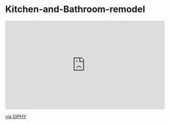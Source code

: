 # Kitchen-and-Bathroom-remodel

<div style="width:100%;height:0;padding-bottom:56%;position:relative;"><iframe src="https://giphy.com/embed/Bq1rlLVRPzLCcJ9v0d" width="100%" height="100%" style="position:absolute" frameBorder="0" class="giphy-embed" allowFullScreen></iframe></div><p><a href="https://giphy.com/gifs/Bq1rlLVRPzLCcJ9v0d">via GIPHY</a></p>
